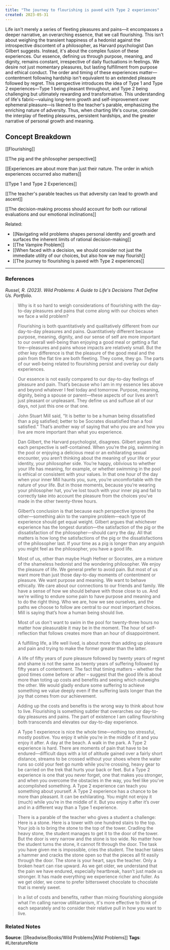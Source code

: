 ```yaml
---
title: "The journey to flourishing is paved with Type 2 experiences"
created: 2023-05-31
---
```


Life isn't merely a series of fleeting pleasures and pains—it encompasses a deeper narrative, an overarching essence, that we call flourishing. This isn't about weighing the transient happiness of a hedonist against the introspective discontent of a philosopher, as Harvard psychologist Dan Gilbert suggests. Instead, it's about the complex fusion of these experiences. Our essence, defining us through purpose, meaning, and dignity, remains constant, irrespective of daily fluctuations in feelings. We desire not just momentary pleasures, but lasting fulfillment from purpose and ethical conduct. The order and timing of these experiences matter—contentment following hardship isn't equivalent to an extended pleasure followed by regret. This perspective introduces the idea of Type 1 and Type 2 experiences—Type 1 being pleasant throughout, and Type 2 being challenging but ultimately rewarding and transformative. This understanding of life's fabric—valuing long-term growth and self-improvement over ephemeral pleasure—is likened to the teacher's parable, emphasizing the enriching nature of adversity. Thus, when charting life's course, consider the interplay of fleeting pleasures, persistent hardships, and the greater narrative of personal growth and meaning.

## Concept Breakdown

[[Flourishing]]

[[The pig and the philosopher perspective]]

[[Experiences are about more than just their nature. The order in which experiences occurred also matters]]

[[Type 1 and Type 2 Experiences]]

[[The teacher's parable teaches us that adversity can lead to growth and ascent]]

[[The decision-making process should account for both our rational evaluations and our emotional inclinations]]

Related:
- [[Navigating wild problems shapes personal identity and growth and surfaces the inherent limits of rational decision-making]]
- [[The Vampire Problem]]
- [[When faced with a decision, we should consider not just the immediate utility of our choices, but also how we may flourish]]
- [[The journey to flourishing is paved with Type 2 experiences]]

--- 
### References

*Russel, R. (2023). Wild Problems: A Guide to Life's Decisions That Define Us. Portfolio.*

>  Why is it so hard to weigh considerations of flourishing with the day-to-day pleasures and pains that come along with our choices when we face a wild problem?
>  
>  Flourishing is both quantitatively and qualitatively different from our day-to-day pleasures and pains. Quantitatively different because purpose, meaning, dignity, and our sense of self are more important to our overall well-being than enjoying a good meal or getting a flat tire—pleasures and pains whose impacts are relatively small. But the other key difference is that the pleasure of the good meal and the pain from the flat tire are both fleeting. They come, they go. The parts of our well-being related to flourishing persist and overlay our daily experiences. 

> Our essence is not easily compared to our day-to-day feelings of pleasure and pain. That’s because who I am in my essence lies above and beyond whatever I feel today and tomorrow. Purpose, meaning, dignity, being a spouse or parent—these aspects of our lives aren’t just pleasant or unpleasant. They define us and suffuse all of our days, not just this one or that one.

> John Stuart Mill said, “It is better to be a human being dissatisfied than a pig satisfied; better to be Socrates dissatisfied than a fool satisfied.” That’s another way of saying that who you are and how you live are more important than what you experience.

>  Dan Gilbert, the Harvard psychologist, disagrees. Gilbert argues that each perspective is self-contained. When you’re the pig, swimming in the pool or enjoying a delicious meal or an exhilarating sexual encounter, you aren’t thinking about the meaning of your life or your identity, your philosopher side. You’re happy, oblivious to whether your life has meaning, for example, or whether swimming in the pool is ethical or consistent with your values. In that one hour of the day when your inner Mill haunts you, sure, you’re uncomfortable with the nature of your life. But in those moments, because you’re wearing your philosopher hat, you’ve lost touch with your inner pig and fail to correctly take into account the pleasure from the choices you’ve made in the other twenty-three hours.
>  
>  Gilbert’s conclusion is that because each perspective ignores the other—something akin to the vampire problem—each type of experience should get equal weight. Gilbert argues that whichever experience has the longest duration—the satisfaction of the pig or the dissatisfaction of the philosopher—should carry the day. All that matters is how long the satisfactions of the pig or the dissatisfactions of the philosopher last. If your time as a pig is longer than any anguish you might feel as the philosopher, you have a good life.

> Most of us, other than maybe Hugh Hefner or Socrates, are a mixture of the shameless hedonist and the wondering philosopher. We enjoy the pleasure of life. We general prefer to avoid pain. But most of us want more than just those day-to-day moments of contentment or pleasure. We want purpose and meaning. We want to behave ethically. We care about our connections to our friends and family. We have a sense of how we should behave with those close to us. And we’re willing to endure some pain to have purpose and meaning and to do the right thing. Who we are, how we see ourselves, and the paths we choose to follow are central to our most important choices. Mill is saying that’s how a human being should live. 

> Most of us don't want to swim in the pool for twenty-three hours no matter how pleasurable it may be in the moment. The hour of self-reflection that follows creates more than an hour of disappointment. 

> A fulfilling life, a life well lived, is about more than adding up pleasure and pain and trying to make the former greater than the latter.

> A life of fifty years of pure pleasure followed by twenty years of regret and shame is not the same as twenty years of suffering followed by fifty years of contentment. The fact that timing matters – whether the good times come before or after – suggest that the good life is about more than toting up costs and benefits and seeing which outweighs the other. We would gladly endure some suffering to achieve something we value deeply even if the suffering lasts longer than the joy that comes from our achievement. 

> Adding up the costs and benefits is the wrong way to think about how to live. Flourishing is something subtler that overarches our day-to-day pleasures and pains. The part of existence I am calling flourishing both transcends and elevates our day-to-day experience. 

> A Type 1 experience is nice the whole time—nothing too stressful, mostly positive. You enjoy it while you’re in the middle of it and you enjoy it after. A day at the beach. A walk in the park. A Type 2 experience is hard. There are moments of pain that have to be endured—difficult days with a lot of altitude gained over a fairly short distance, streams to be crossed without your shoes where the water runs so cold your feet go numb while you’re crossing, heavy gear to be carried on the trek that hurts your back or feet. But a Type 2 experience is one that you never forget, one that makes you stronger, and when you overcome the obstacles in the way, you feel like you’ve accomplished something. A Type 2 experience can teach you something about yourself. A Type 2 experience has a chance to be more than pleasant. It can be exhilarating. You might not enjoy it (much) while you’re in the middle of it. But you enjoy it after it’s over and in a different way than a Type 1 experience.

> There is a parable of the teacher who gives a student a challenge: Here is a stone. Here is a tower with one hundred stairs to the top. Your job is to bring the stone to the top of the tower. Cradling the heavy stone, the student manages to get it to the door of the tower. But the door is very narrow and the stone is too wide. No matter how the student turns the stone, it cannot fit through the door. The task you have given me is impossible, cries the student. The teacher takes a hammer and cracks the stone open so that the pieces all fit easily through the door. The stone is your heart, says the teacher. Only a broken heart can rise upward. As we get older, we understand that the pain we have endured, especially heartbreak, hasn’t just made us stronger. It has made everything we experience richer and fuller. As we get older, we come to prefer bittersweet chocolate to chocolate that is merely sweet.

> In a list of costs and benefits, rather than mixing flourishing alongside what I'm calling narrow utilitarianism, it's more effective to think of each separately and to consider their relative pull in how you want to live. 

### Related Notes
**Source**: [[Readwise/Books/Wild Problems|Wild Problems]]
**Tags**: #LiteratureNote 
